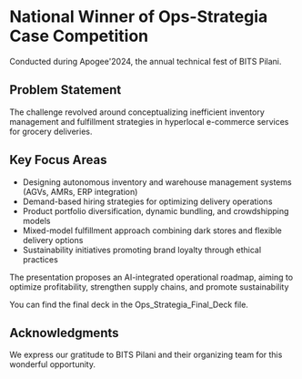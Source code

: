 # National Winner of Ops-Strategia Case Competition

Conducted during Apogee'2024, the annual technical fest of BITS Pilani.

## Problem Statement

The challenge revolved around conceptualizing inefficient inventory management and fulfillment strategies in hyperlocal e-commerce services for grocery deliveries.

## Key Focus Areas

- Designing autonomous inventory and warehouse management systems (AGVs, AMRs, ERP integration)
- Demand-based hiring strategies for optimizing delivery operations
- Product portfolio diversification, dynamic bundling, and crowdshipping models
- Mixed-model fulfillment approach combining dark stores and flexible delivery options
- Sustainability initiatives promoting brand loyalty through ethical practices

The presentation proposes an AI-integrated operational roadmap, aiming to optimize profitability, strengthen supply chains, and promote sustainability

You can find the final deck in the Ops_Strategia_Final_Deck file.

## Acknowledgments

We express our gratitude to BITS Pilani and their organizing team for this wonderful opportunity.
